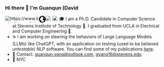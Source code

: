 ### Hi there 👋 I'm Guanqun (David

<!-- <a href="https://www.linkedin.com/in/guanqun-yang/" target="_blank"><img alt="LinkedIn" src="https://img.shields.io/badge/linkedin-%230077B5.svg?&style=for-the-badge&logo=linkedin&logoColor=white" /></a> -->
[<img align=left alt="https://www.linkedin.com/in/guanqun-yang/" title="LinkedIn" width="110px"  height="22px" src="https://img.shields.io/badge/linkedin-%230077B5.svg?&style=for-the-badge&logo=linkedin&logoColor=white" />](https://www.linkedin.com/in/guanqun-yang/)
[<img align="left" alt="https://davidyang.info/" title="davidyang.info/" width="22px"  height="22px" src="https://raw.githubusercontent.com/iconic/open-iconic/master/svg/globe.svg" />](https://davidyang.info/)
[<img align="left" alt="guanqun_yang | Twitter" title="guanqun_yang" width="22px" height="22px" src="https://cdn.jsdelivr.net/npm/simple-icons@v3/icons/twitter.svg" />](https://twitter.com/guanqun_yang)
[<img align="left" alt="guanqun.yang@outlook.com | E-mail" title="guanqun.yang@outlook.com" width="22px" height="22px" src="https://cdn.jsdelivr.net/npm/simple-icons@3.13.0/icons/gmail.svg"/>](mailto:guanqun.yang@outlook.com)



- 🎓 I am a Ph.D. Candidate in Computer Science at Stevens Institute of Technology :duck:. I graduated from UCLA in Electrical and Computer Engineering :bear:.
- :coffee: I am working on steering the behaviors of Large Language Models (LLMs) like ChatGPT, with an application on testing (used to be believed *untestable*) NLP software. You can find some of my publications [here](https://www.semanticscholar.org/author/Guanqun-Yang/2714361).
- :postbox: Contact: guanqun.yang@outlook.com, gyang16@stevens.edu
- :round_pushpin: NYC
